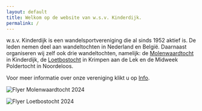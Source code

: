 ```yaml
---
layout: default
title: Welkom op de website van w.s.v. Kinderdijk.
permalink: /
---
```

w.s.v. Kinderdijk is een wandelsportvereniging die al sinds 1952 aktief is. De leden nemen deel aan wandeltochten in Nederland en Belgi&euml;. Daarnaast organiseren wij zelf ook drie wandeltochten, namelijk: de [Molenwaardtocht](/molenwaardtocht) in Kinderdijk, de [Loetbostocht](/loetbostocht) in Krimpen aan de Lek en de Midweek Poldertocht in Noordeloos.

Voor meer informatie over onze vereniging klikt u op [Info](/info).

![Flyer Molenwaardtocht 2024](/assets/images/Flyer_MWT_2024.jpg "Flyer Molenwaardtocht 2024")

![Flyer Loetbostocht 2024](/assets/images/Flyer_Loet_2024.jpg "Flyer Loetbostocht 2024")
